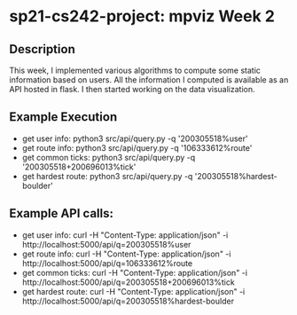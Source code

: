 # sp21-cs242-project: mpviz Week 2

## Description

This week, I implemented various algorithms to compute some static information based on users. All the information I computed is available as an API hosted in flask. I then started working on the data visualization.

## Example Execution

- get user info: python3 src/api/query.py -q '200305518%user'
- get route info: python3 src/api/query.py -q '106333612%route'
- get common ticks: python3 src/api/query.py -q '200305518+200696013%tick'
- get hardest route: python3 src/api/query.py -q '200305518%hardest-boulder'

## Example API calls:

- get user info: curl -H "Content-Type: application/json" -i http://localhost:5000/api/q=200305518%user
- get route info: curl -H "Content-Type: application/json" -i http://localhost:5000/api/q=106333612%route
- get common ticks: curl -H "Content-Type: application/json" -i http://localhost:5000/api/q=200305518+200696013%tick
- get hardest route: curl -H "Content-Type: application/json" -i http://localhost:5000/api/q=200305518%hardest-boulder


